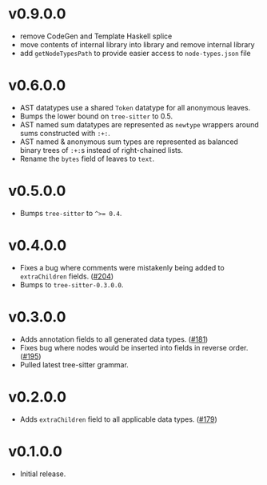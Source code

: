 # v0.9.0.0

* remove CodeGen and Template Haskell splice
* move contents of internal library into library and remove internal library
* add `getNodeTypesPath` to provide easier access to `node-types.json` file

# v0.6.0.0

* AST datatypes use a shared `Token` datatype for all anonymous leaves.
* Bumps the lower bound on `tree-sitter` to 0.5.
* AST named sum datatypes are represented as `newtype` wrappers around sums constructed with `:+:`.
* AST named & anonymous sum types are represented as balanced binary trees of `:+:`s instead of right-chained lists.
* Rename the `bytes` field of leaves to `text`.

# v0.5.0.0

* Bumps `tree-sitter` to `^>= 0.4`.

# v0.4.0.0

* Fixes a bug where comments were mistakenly being added to `extraChildren` fields. ([#204](https://github.com/tree-sitter/haskell-tree-sitter/pull/203))
* Bumps to `tree-sitter-0.3.0.0`.

# v0.3.0.0

* Adds annotation fields to all generated data types. ([#181](https://github.com/tree-sitter/haskell-tree-sitter/pull/181))
* Fixes bug where nodes would be inserted into fields in reverse order. ([#195](https://github.com/tree-sitter/haskell-tree-sitter/issues/195))
* Pulled latest tree-sitter grammar.

# v0.2.0.0

* Adds `extraChildren` field to all applicable data types. ([#179](https://github.com/tree-sitter/haskell-tree-sitter/pull/179))

# v0.1.0.0

* Initial release.

